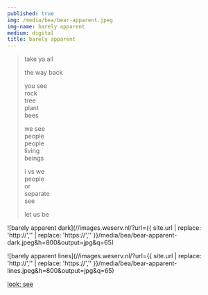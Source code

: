 ```yaml
---
published: true
img: /media/bea/bear-apparent.jpeg
img-name: barely apparent
medium: digital
title: barely apparent
---
```

   
   
> take ya all  
>  
> the way back  
> 
> you see  
> rock  
> tree  
> plant  
> bees  
> 
> we see  
> people  
> people  
> living  
> beings  
> 
> i vs we  
> people  
> or  
> separate  
> see  
> 
> let us be  
>   
  
![barely apparent dark](//images.weserv.nl/?url={{ site.url | replace: 'http://','' | replace: 'https://','' }}/media/bea/bear-apparent-dark.jpeg&h=800&output=jpg&q=65)
  
![barely apparent lines](//images.weserv.nl/?url={{ site.url | replace: 'http://','' | replace: 'https://','' }}/media/bea/bear-apparent-lines.jpeg&h=800&output=jpg&q=65)
  
  
[look; see][1]

[1]:	http://www.scottkilts.com/post/2020/03/23/look-see/
